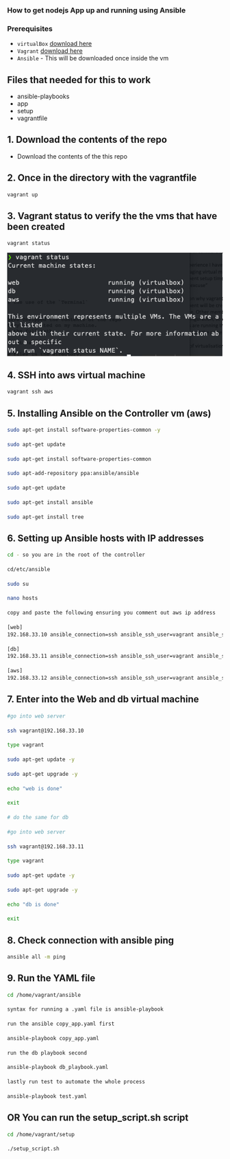 ### How to get nodejs App up and running using Ansible

### Prerequisites
- `virtualBox` [download here](https://www.virtualbox.org/wiki/Downloads)
- `Vagrant` [download here](https://www.vagrantup.com/downloads)
- `Ansible` - This will be downloaded once inside the vm

## Files that needed for this to work
- ansible-playbooks
- app
- setup
- vagrantfile

## 1. Download the contents of the repo
- Download the contents of the this repo

## 2. Once in the directory with the vagrantfile
```bash
vagrant up
```

## 3. Vagrant status to verify the the vms that have been created
```bash
vagrant status
```

![vagrantstatus](imagesmd/vagrantup.jpeg)

## 4. SSH into aws virtual machine
```bash
vagrant ssh aws
```

## 5. Installing Ansible on the Controller vm (aws)

```bash
sudo apt-get install software-properties-common -y

sudo apt-get update

sudo apt-get install software-properties-common

sudo apt-add-repository ppa:ansible/ansible

sudo apt-get update

sudo apt-get install ansible

sudo apt-get install tree
```

## 6. Setting up Ansible hosts with IP addresses

```bash
cd - so you are in the root of the controller

cd/etc/ansible

sudo su

nano hosts

copy and paste the following ensuring you comment out aws ip address

[web]
192.168.33.10 ansible_connection=ssh ansible_ssh_user=vagrant ansible_ssh_pass=vagrant

[db]
192.168.33.11 ansible_connection=ssh ansible_ssh_user=vagrant ansible_ssh_pass=vagrant

[aws]
192.168.33.12 ansible_connection=ssh ansible_ssh_user=vagrant ansible_ssh_pass=vagrant
```


## 7. Enter into the Web and db virtual machine

```bash
#go into web server

ssh vagrant@192.168.33.10

type vagrant

sudo apt-get update -y

sudo apt-get upgrade -y

echo "web is done"

exit

# do the same for db

#go into web server

ssh vagrant@192.168.33.11

type vagrant

sudo apt-get update -y

sudo apt-get upgrade -y

echo "db is done"

exit
```

## 8. Check connection with ansible ping

```bash
ansible all -m ping
```

## 9. Run the YAML file
```bash
cd /home/vagrant/ansible

syntax for running a .yaml file is ansible-playbook

run the ansible copy_app.yaml first

ansible-playbook copy_app.yaml

run the db playbook second

ansible-playbook db_playbook.yaml

lastly run test to automate the whole process

ansible-playbook test.yaml
```

## OR You can run the setup_script.sh script
```bash
cd /home/vagrant/setup

./setup_script.sh
```
